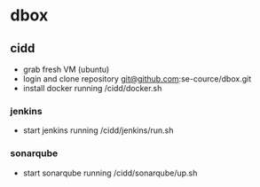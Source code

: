 # dbox

## cidd
* grab fresh VM (ubuntu)
* login and clone repository git@github.com:se-cource/dbox.git
* install docker running <project-home>/cidd/docker.sh

### jenkins
* start jenkins running <project-home>/cidd/jenkins/run.sh

### sonarqube
* start sonarqube running <project-home>/cidd/sonarqube/up.sh
